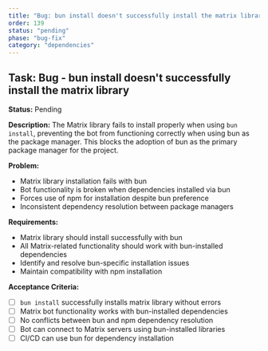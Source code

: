 ```yaml
---
title: "Bug: bun install doesn't successfully install the matrix library"
order: 139
status: "pending"
phase: "bug-fix"
category: "dependencies"
---
```


## Task: Bug - bun install doesn't successfully install the matrix library

**Status:** Pending

**Description:**
The Matrix library fails to install properly when using `bun install`, preventing the bot from functioning correctly when using bun as the package manager. This blocks the adoption of bun as the primary package manager for the project.

**Problem:**
- Matrix library installation fails with bun
- Bot functionality is broken when dependencies installed via bun
- Forces use of npm for installation despite bun preference
- Inconsistent dependency resolution between package managers

**Requirements:**
- Matrix library should install successfully with bun
- All Matrix-related functionality should work with bun-installed dependencies
- Identify and resolve bun-specific installation issues
- Maintain compatibility with npm installation

**Acceptance Criteria:**
- [ ] `bun install` successfully installs matrix library without errors
- [ ] Matrix bot functionality works with bun-installed dependencies
- [ ] No conflicts between bun and npm dependency resolution
- [ ] Bot can connect to Matrix servers using bun-installed libraries
- [ ] CI/CD can use bun for dependency installation